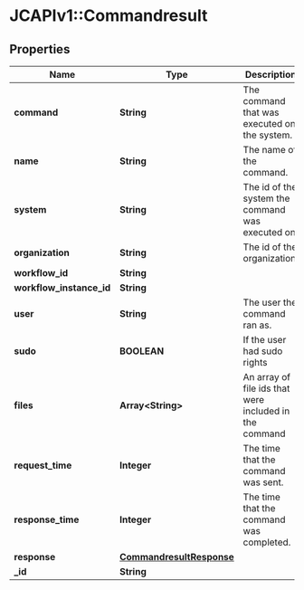 # JCAPIv1::Commandresult

## Properties
Name | Type | Description | Notes
------------ | ------------- | ------------- | -------------
**command** | **String** | The command that was executed on the system. | [optional] 
**name** | **String** | The name of the command. | [optional] 
**system** | **String** | The id of the system the command was executed on. | [optional] 
**organization** | **String** | The id of the organization. | [optional] 
**workflow_id** | **String** |  | [optional] 
**workflow_instance_id** | **String** |  | [optional] 
**user** | **String** | The user the command ran as. | [optional] 
**sudo** | **BOOLEAN** | If the user had sudo rights | [optional] 
**files** | **Array&lt;String&gt;** | An array of file ids that were included in the command | [optional] 
**request_time** | **Integer** | The time that the command was sent. | [optional] 
**response_time** | **Integer** | The time that the command was completed. | [optional] 
**response** | [**CommandresultResponse**](CommandresultResponse.md) |  | [optional] 
**_id** | **String** |  | [optional] 


